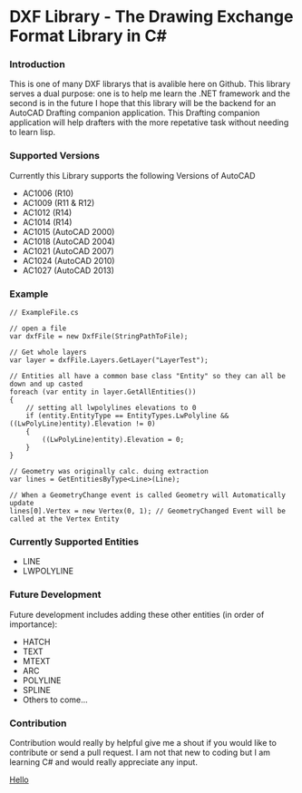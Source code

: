 # DXF Library - The Drawing Exchange Format Library in C#

### Introduction
This is one of many DXF librarys that is avalible here on Github. This library serves a dual purpose:
one is to help me learn the .NET framework and the second is in the future I hope that this library
will be the backend for an AutoCAD Drafting companion application. This Drafting companion application
will help drafters with the more repetative task without needing to learn lisp.

### Supported Versions
Currently this Library supports the following Versions of AutoCAD
- AC1006 (R10)
- AC1009 (R11 & R12)
- AC1012 (R14)
- AC1014 (R14)
- AC1015 (AutoCAD 2000)
- AC1018 (AutoCAD 2004)
- AC1021 (AutoCAD 2007)
- AC1024 (AutoCAD 2010)
- AC1027 (AutoCAD 2013)

### Example

```
// ExampleFile.cs

// open a file
var dxfFile = new DxfFile(StringPathToFile);

// Get whole layers
var layer = dxfFile.Layers.GetLayer("LayerTest");

// Entities all have a common base class "Entity" so they can all be down and up casted
foreach (var entity in layer.GetAllEntities())
{
	// setting all lwpolylines elevations to 0
	if (entity.EntityType == EntityTypes.LwPolyline && ((LwPolyLine)entity).Elevation != 0)
	{
		((LwPolyLine)entity).Elevation = 0;
	}
}

// Geometry was originally calc. duing extraction
var lines = GetEntitiesByType<Line>(Line);

// When a GeometryChange event is called Geometry will Automatically update
lines[0].Vertex = new Vertex(0, 1); // GeometryChanged Event will be called at the Vertex Entity
```

### Currently Supported Entities
- LINE
- LWPOLYLINE

### Future Development
Future development includes adding these other entities (in order of importance):
- HATCH
- TEXT
- MTEXT
- ARC
- POLYLINE
- SPLINE
- Others to come...

### Contribution
Contribution would really by helpful give me a shout if you would like to contribute or send 
a pull request. I am not that new to coding but I am learning C# and would really appreciate any
input.

<a href="https://github.com/rena0157/Dxflib/blob/master/Dxflib/_site/index.html">Hello</a>